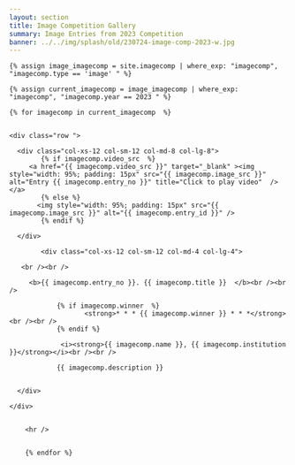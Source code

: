 ```yaml
---
layout: section
title: Image Competition Gallery
summary: Image Entries from 2023 Competition
banner: ../../img/splash/old/230724-image-comp-2023-w.jpg
---
```



<section id="service">
  <div class="container">
	
	
    {% assign image_imagecomp = site.imagecomp | where_exp: "imagecomp", "imagecomp.type == 'image' " %}

	{% assign current_imagecomp = image_imagecomp | where_exp: "imagecomp", "imagecomp.year == 2023 " %}

    {% for imagecomp in current_imagecomp  %}
	
	
	<div class="row ">	

      <div class="col-xs-12 col-sm-12 col-md-8 col-lg-8">
			{% if imagecomp.video_src  %}
         <a href="{{ imagecomp.video_src }}" target="_blank" ><img style="width: 95%; padding: 15px" src="{{ imagecomp.image_src }}" alt="Entry {{ imagecomp.entry_no }}" title="Click to play video"  /></a>
			{% else %}
	       <img style="width: 95%; padding: 15px" src="{{ imagecomp.image_src }}" alt="{{ imagecomp.entry_id }}" />
			{% endif %}
			
      </div>
			
			<div class="col-xs-12 col-sm-12 col-md-4 col-lg-4">
        
       <br /><br />
  
  		 <b>{{ imagecomp.entry_no }}. {{ imagecomp.title }}  </b><br /><br />
			 
			    {% if imagecomp.winner  %}
					   <strong>* * * {{ imagecomp.winner }} * * *</strong><br /><br />
				{% endif %}

			     <i><strong>{{ imagecomp.name }}, {{ imagecomp.institution }}</strong></i><br /><br /> 
 
    		 	{{ imagecomp.description }}
 

      </div>
			
    </div>	
	
	
		<hr />
		
		
		{% endfor %}
		
	
		
	
			
		
  </div>
</section>

